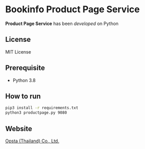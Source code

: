 # Bookinfo Product Page Service

**Product Page Service** has been *developed* on Python

## License

MIT License

## Prerequisite

- Python 3.8

## How to run

```bash
pip3 install -r requirements.txt
python3 productpage.py 9080
```

## Website

[Opsta (Thailand) Co., Ltd.](https://www.opsta.co.th)